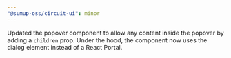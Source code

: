 ```yaml
---
"@sumup-oss/circuit-ui": minor
---
```


Updated the popover component to allow any content inside the popover by adding a `children` prop. Under the hood, the component now uses the dialog element instead of a React Portal.
